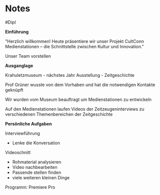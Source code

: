 # Notes
#Dipl 

**Einführung**

"Herzlich willkommen! Heute präsentiere wir unser Projekt CultConn Medienstationen – die Schnittstelle zwischen Kultur und Innovation."

Unser Team vorstellen

**Ausganglage**

Krahuletzmuseum - nächstes Jahr Ausstellung - Zeitgeschichte 

Prof Grüner wusste von dem Vorhaben und hat die notwendigen Kontakte geknüpft

Wir wurden vom Museum beauftragt um Medienstationen zu entwickeln

Auf den Medienstationen laufen Videos der Zeitzeugeninterviews zu verschiedenen Themenbereichen der Zeitgeschichte


**Persönliche Aufgaben**

Interviewführung
- Lenke die Konversation

Videoschnitt
- Rohmaterial analysieren
- Video nachbearbeiten
- Passende stellen finden
- viele weiteren kleinen Dinge


Programm: Premiere Pro